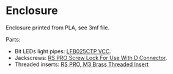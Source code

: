 # Enclosure #
Enclosure printed from PLA, see 3mf file.

Parts:
 - Bit LEDs light pipes: [LFB025CTP VCC](https://nl.rs-online.com/web/p/led-light-pipes/1371421).
 - Jackscrews: [RS PRO Screw Lock For Use With D Connector](https://nl.rs-online.com/web/p/d-sub-connector-accessories/0814039).
 - Threaded inserts: [RS PRO, M3 Brass Threaded Insert](https://nl.rs-online.com/web/p/threaded-inserts/0278534?gb=s)

